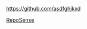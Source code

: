 <!-- Give link to your github home page -->
<span id="github">https://github.com/asdfghjkxd</span>

<!-- [CS3281: Give your NUS-OSS project][CS3282: give your internal and external projects related to the module] -->
<span id="projects">[RepoSense](https://github.com/reposense/RepoSense)</span>
